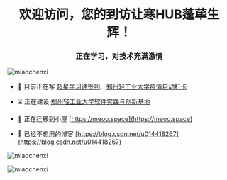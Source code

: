 <h1 align="center">欢迎访问，您的到访让寒HUB蓬荜生辉！</h1>
<h3 align="center">正在学习，对技术充满激情</h3>
<p align="left"> <img src="https://komarev.com/ghpvc/?username=miaochenxi&label=Profile%20views&color=0e75b6&style=flat" alt="miaochenxi" /> </p>

- 🔭 目前正在写 [超星学习通签到](https://github.com/miaochenxi/chaoxing-sign-cli)、[郑州轻工业大学疫情自动打卡](https://github.com/miaochenxi/iqgd-autoclockin)
- ⌛ 正在建设 [郑州轻工业大学软件实践与创新基地](https://github.com/RC-Fishing)

- 📝 正在迁移到小屋 [https://meoo.space](https://meoo.space)
- 📝 已经不想用的博客 [https://blog.csdn.net/u014418267](https://blog.csdn.net/u014418267)

<p>&nbsp;<img align="left" src="https://github-readme-stats.vercel.app/api?username=miaochenxi&show_icons=true&count_private=true" alt="miaochenxi" /></p>
<p><img align="center" src="https://github-readme-stats.vercel.app/api/top-langs?username=miaochenxi&show_icons=true&&layout=compact" alt="miaochenxi" /></p>
